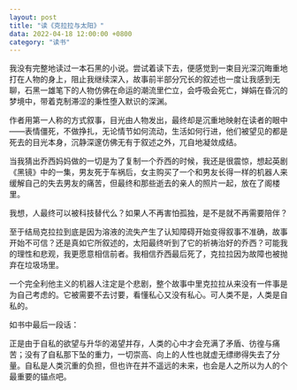 ```yaml
---
layout: post
title: "读《克拉拉与太阳》"
data: 2022-04-18 12:00:00 +0800
category: "读书"
---
```


我没有完整地读过一本石黑的小说。尝试着读下去，便感觉到一束目光深沉晦重地打在人物的身上，阻止我继续深入，故事前半部分冗长的叙述也一度让我感到无聊，石黑一雄笔下的人物仿佛在命运的潮流里伫立，会呼吸会死亡，婵娟在昏沉的梦境中，带着克制滞涩的秉性堕入默识的深渊。

作者用第一人称的方式叙事，目光由人物发出，最终却是沉重地映射在读者的眼中——表情僵死，不做挣扎，无论情节如何流动，生活如何行进，他们被望见的都是死去的目光本身，沉静深邃仿佛无有于叙述之外，兀自地凝敛成结。

当我猜出乔西妈妈做的一切是为了复制一个乔西的时候，我还是很震惊，想起英剧《黑镜》中的一集，男友死于车祸后，女主购买了一个和男友长得一样的机器人来缓解自己的失去男友的痛苦，但最终和那些逝去的亲人的照片一起，放在了阁楼里。

我想，人最终可以被科技替代么？如果人不再害怕孤独，是不是就不再需要陪伴？

至于结局克拉拉到底是因为溶液的流失产生了认知障碍开始变得叙事不准确，故事开始不可信？还是真如它所叙述的，太阳最终听到了它的祈祷治好的乔西？可能我的理性和悲观，我更愿意相信前者。我相信乔西最后死了，克拉拉因为故障也被抛弃在垃圾场里。

一个完全利他主义的机器人注定是个悲剧，整个故事中里克拉拉从来没有一件事是为自己考虑的。它被需要不去讨要，看懂私心又没有私心。可人类不是，人类是自私的。

如书中最后一段话：

正是由于自私的欲望与升华的渴望并存，人类的心中才会充满了矛盾、彷徨与痛苦；没有了自私那下坠的重力，一切崇高、向上的人性也就虚无缥缈得失去了分量。自私是人类沉重的负担，但也许在并不遥远的未来，也会是人之所以为人的个最重要的锚点吧。